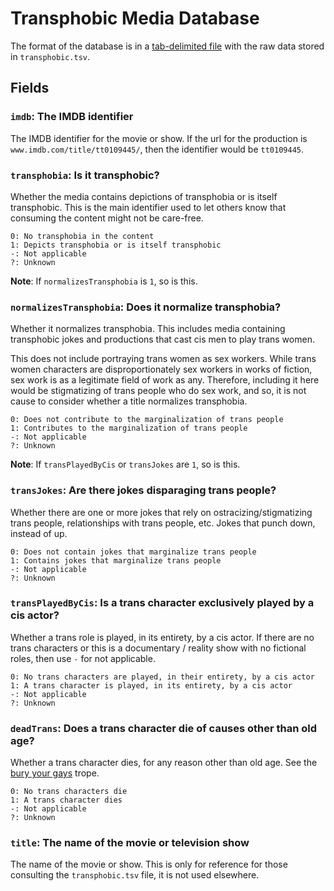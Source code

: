 # Transphobic Media Database

The format of the database is in a 
[tab-delimited file](https://en.wikipedia.org/wiki/Tab-separated_values)
with the raw data stored in `transphobic.tsv`.

## Fields

### `imdb`: The IMDB identifier

The IMDB identifier for the movie or show. If the url for the production is
`www.imdb.com/title/tt0109445/`, then the identifier would be `tt0109445`.

### `transphobia`: Is it transphobic?

Whether the media contains depictions of transphobia or is itself
transphobic. This is the main identifier used to let others know that
consuming the content might not be care-free.

```
0: No transphobia in the content
1: Depicts transphobia or is itself transphobic
-: Not applicable
?: Unknown
```

**Note**: If `normalizesTransphobia` is `1`, so is this.

### `normalizesTransphobia`: Does it normalize transphobia?

Whether it normalizes transphobia. This includes media containing transphobic 
jokes and productions that cast cis men to play trans women.

This does not include portraying trans women as sex workers. While trans
women characters are disproportionately sex workers in works of fiction,
sex work is as a legitimate field of work as any. Therefore, including it here
would be stigmatizing of trans people who do sex work, and so, it is not
cause to consider whether a title normalizes transphobia.

```
0: Does not contribute to the marginalization of trans people
1: Contributes to the marginalization of trans people
-: Not applicable
?: Unknown
```

**Note**: If `transPlayedByCis` or `transJokes` are `1`, so is this.

### `transJokes`: Are there jokes disparaging trans people?

Whether there are one or more jokes that rely on ostracizing/stigmatizing 
trans people, relationships with trans people, etc. Jokes that punch down,
instead of up.

```
0: Does not contain jokes that marginalize trans people
1: Contains jokes that marginalize trans people
-: Not applicable
?: Unknown
```

### `transPlayedByCis`: Is a trans character exclusively played by a cis actor?

Whether a trans role is played, in its entirety, by a cis actor. If there
are no trans characters or this is a documentary / reality show with no 
fictional roles, then use `-` for not applicable.

```
0: No trans characters are played, in their entirety, by a cis actor
1: A trans character is played, in its entirety, by a cis actor
-: Not applicable
?: Unknown
```

### `deadTrans`: Does a trans character die of causes other than old age?

Whether a trans character dies, for any reason other than old age. See the
[bury your gays](http://tvtropes.org/pmwiki/pmwiki.php/Main/BuryYourGays) 
trope.

```
0: No trans characters die
1: A trans character dies
-: Not applicable
?: Unknown
```

### `title`: The name of the movie or television show

The name of the movie or show. This is only for reference for those consulting
the `transphobic.tsv` file, it is not used elsewhere.
